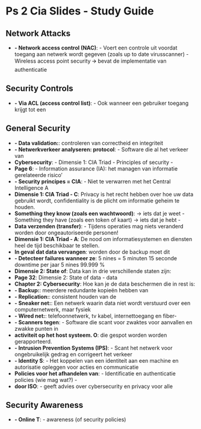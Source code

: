# Ps 2 Cia Slides - Study Guide

## Network Attacks
- **- Network access control (NAC)**: - Voert een controle uit voordat toegang aan netwerk wordt gegeven (zoals up to date virusscanner) - Wireless access point security 🡪 bevat de implementatie van authenticatie

## Security Controls
- **- Via ACL (access control list)**: - Ook wanneer een gebruiker toegang krijgt tot een

## General Security
- **- Data validation:**: controleren van correctheid en integriteit
- **- Netwerkverkeer analyseren: protocol**: - Software die al het verkeer van
- **Cybersecurity**: - Dimensie 1: CIA Triad - Principles of security -
- **Page 6**: - Information assurance (IA): het managen van informatie gerelateerde risico’
- **- Security principes = CIA**: - Niet te verwarren met het Central Intelligence A
- **Dimensie 1: CIA Triad - C**: Privacy is het recht hebben over hoe uw data gebruikt wordt, confidentiality is de plicht om informatie geheim te houden.
- **Something they know (zoals een wachtwoord)**: -> iets dat je weet - Something they have (zoals een token of kaart) -> iets dat je hebt -
- **Data verzenden (transfer)**: - Tijdens operaties mag niets veranderd worden door ongeautoriseerde personen!
- **Dimensie 1: CIA Triad - A**: De nood om informatiesystemen en diensten heel de tijd beschikbaar te stellen.
- **In geval dat data vervangen**: worden door de backup moet dit
- **- Detecteer failures wanneer ze**: 5 nines = 5 minuten 15 seconde downtime per jaar 5 nines 99.999 %
- **Dimensie 2: State of**: Data kan in drie verschillende staten zijn:
- **Page 32**: Dimensie 2: State of data - data
- **Chapter 2: Cybersecurity**: Hoe kan je de data beschermen die in rest is:
- **- Backup:**: meerdere redundante kopieën hebben van
- **- Replication:**: consistent houden van de
- **- Sneaker net:**: Een netwerk waarin data niet wordt verstuurd over een computernetwerk, maar fysiek
- **- Wired net:**: telefoonnetwerk, tv kabel, internettoegang en fiber-
- **- Scanners tegen**: - Software die scant voor zwaktes voor aanvallen en zwakke punten in
- **activiteit op het host systeem. O**: die gespot worden worden gerapporteerd.
- **- Intrusion Prevention Systems (IPS)**: - Scant het netwerk voor ongebruikelijk gedrag en corrigeert het verkeer
- **- Identity S**: - Het koppelen van een identiteit aan een machine en autorisatie opleggen voor acties en communicatie
- **Policies voor het afhandelen van**: - Identificatie en authenticatie policies (wie mag wat?) -
- **door ISO**: - geeft advies over cybersecurity en privacy voor alle

## Security Awareness
- **- Online T**: - awareness (of security policies)
